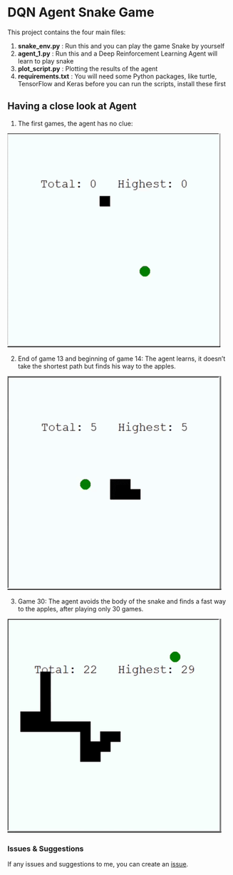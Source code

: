 # DQN Agent Snake Game

This project contains the four main files:
1. **snake_env.py** : Run this and you can play the game Snake by yourself
2. **agent_1.py** : Run this and a Deep Reinforcement Learning Agent will learn to play snake
3. **plot_script.py** : Plotting the results of the agent
4. **requirements.txt** : You will need some Python packages, like turtle, TensorFlow and Keras before you can run the scripts, install these first

## Having a close look at Agent

1. The first games, the agent has no clue:

![first_game](./first.gif)

2. End of game 13 and beginning of game 14:
The agent learns, it doesn’t take the shortest path but finds his way to the apples.

![middle_game](./middle.gif)

3. Game 30:
The agent avoids the body of the snake and finds a fast way to the apples, after playing only 30 games.

![end_game](./end.gif)

### Issues & Suggestions
If any issues and suggestions to me, you can create an [issue](https://github.com/Siddhant-Agarwal4583/DQN_Agent_Snake_Game/issues).
